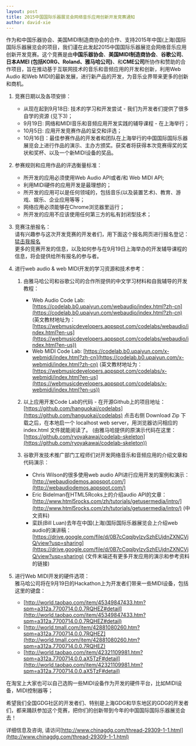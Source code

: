 ```yaml
---
layout: post
title: 2015中国国际乐器展览会网络音乐应用创新开发竞赛通知
author: david-xie
---
```


作为和中国乐器协会、美国MIDI制造商协会的合作、支持2015年中国(上海)国际国际乐器展览会的项目，我们谨在此发起2015中国国际乐器展览会网络音乐应用创新开发竞赛。这个竞赛是由**中国乐器协会**、**美国MIDI制造商协会**、**谷歌公司**、**日本AMEI (包括KORG、Roland、雅马哈公司)**、和**CME公司**所协作和赞助的合作项目，旨在推动基于互联网技术的音乐和音频应用的开发和创新，利用Web Audio 和Web MIDI的最新发展，进行新产品的开发，为音乐业界带来更多的创新和商机。


1. 竞赛日期以及各项安排：
	* 从现在起到9月18日: 技术的学习和开发尝试 - 我们为开发者们提供了很多自学的资源 (见下3)；
	* 9月19日:  网络和MIDI音乐和音频应用开发实践的辅导课程 - 在上海举行；
	* 10月5日:  应用开发竞赛作品的呈交和评选；
	* 10月16日：最佳参赛作品的开发者和团队在上海举行的中国国际国际乐器展览会上进行作品的演示、主办方颁奖。获奖者将获得本次竞赛得奖的奖状和奖杯、以及一个新MIDI设备的奖品。

2. 参赛规则和应用作品的评选衡量标准：
	* 所开发的应用必须使用Web Audio API或者/和 Web MIDI API;
	* 利用MIDI硬件的应用开发是最理想的；
	* 所开发的应用可以是任何领域的，包括音乐(以及装置艺术)、教育、游戏、娱乐、企业应用等等；
	* 网络应用必须能够在Chrome浏览器里运行；
	* 所开发的应用不应该使用任何第三方的私有封闭型技术；

3. 竞赛注册报名：  
	请有兴趣参与这次开发竞赛的开发者们，用下面这个报名网页进行报名登记：
[猛击我报名](https://www.gdgdocs.org/a/google.com/forms/d/1AeWUwpmxVZKBlFiYc041_kx8EXLnQcOvW_QZw6dQ39M/viewform)  
	更多的竞赛开发的信息，以及如何参与在9月19日上海举办的开发辅导课程的信息，将会提供给所有报名的参与者。

4. 进行web audio & web MIDI开发的学习资源和技术参考：
	1. 由雅马哈公司和谷歌公司的合作所提供的中文学习材料和自我辅导的开发教程：
		* Web Audio Code Lab: [https://codelab.b0.upaiyun.com/webaudio/index.html?zh-cn](https://codelab.b0.upaiyun.com/webaudio/index.html?zh-cn) (英文教材地址为：[https://webmusicdevelopers.appspot.com/codelabs/webaudio/index.html?en-us](https://webmusicdevelopers.appspot.com/codelabs/webaudio/index.html?en-us))
		* Web MIDI Code Lab: [https://codelab.b0.upaiyun.com/x-webmidi/index.html?zh-cn](https://codelab.b0.upaiyun.com/x-webmidi/index.html?zh-cn) (英文教材地址为：[https://webmusicdevelopers.appspot.com/codelabs/x-webmidi/index.html?en-us](https://webmusicdevelopers.appspot.com/codelabs/x-webmidi/index.html?en-us))

	2. 以上应用开发Code Lab的代码 - 在开源Github上的项目地址：[https://github.com/hanguokai/codelabs](https://github.com/hanguokai/codelabs)
点击右侧 Download Zip 下载之后，在本地启一个 localhost web server，用浏览器访问相应的 index.html 文件就能阅读了。
(由雅马哈提供的原演示代码在这里：[https://github.com/ryoyakawai/codelab-skeleton](https://github.com/ryoyakawai/codelab-skeleton))

	3. 谷歌开发技术推广部门工程师们对开发网络音乐和音频应用的介绍文章和代码演示：
		* Chris Wilson的很多使用web audio API进行应用开发的案例和演示：[http://webaudiodemos.appspot.com/](http://webaudiodemos.appspot.com/)
		* Eric Bidelman在HTML5Rcoks上的介绍audio API的文章：[http://www.html5rocks.com/zh/tutorials/getusermedia/intro/](http://www.html5rocks.com/zh/tutorials/getusermedia/intro/) (中文资料)
		* 栾跃(Bill Luan)去年在中国(上海)国际国际乐器展览会上介绍web audio的演讲稿：[https://drive.google.com/file/d/0B7cCqqjbylzvSzhEUjdnZXNCVjQ/view?usp=sharing](https://drive.google.com/file/d/0B7cCqqjbylzvSzhEUjdnZXNCVjQ/view?usp=sharing) (文件末端还有更多开发应用的演示和参考资料的链接)

5. 进行Web MIDI开发的硬件选项：  
雅马哈公司将在9月19日的Hackathon上为开发者们带来一些MIDI设备，包括这里的键盘：

	* [http://world.taobao.com/item/45349847433.htm?spm=a312a.7700714.0.0.7RQHEZ#detail](http://world.taobao.com/item/45349847433.htm?spm=a312a.7700714.0.0.7RQHEZ#detail)
	* [http://world.tmall.com/item/42881080260.htm?spm=a312a.7700714.0.0.7RQHEZ](http://world.tmall.com/item/42881080260.htm?spm=a312a.7700714.0.0.7RQHEZ)
	* [http://world.taobao.com/item/42321109981.htm?spm=a312a.7700714.0.0.aX5TzF#detail](http://world.taobao.com/item/42321109981.htm?spm=a312a.7700714.0.0.aX5TzF#detail)

在淘宝上大家也可以自己选购一些MIDI设备作为开发的硬件平台，比如MIDI设备，MIDI控制器等；

希望我们全国GDG社区的开发者们、特别是上海GDG和华东地区的GDG的开发者们，都来踊跃参加这个竞赛，把你们的创新带到今年的中国国际国际乐器展览会去！

详细信息及咨询, 请访问[http://www.chinagdg.com/thread-29309-1-1.html](http://www.chinagdg.com/thread-29309-1-1.html)
